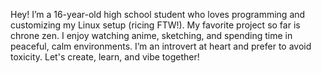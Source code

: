 Hey! I’m a 16-year-old high school student who loves programming and customizing my Linux setup (ricing FTW!). My favorite project so far is chrone zen. I enjoy watching anime, sketching, and spending time in peaceful, calm environments. I’m an introvert at heart and prefer to avoid toxicity. Let's create, learn, and vibe together!
